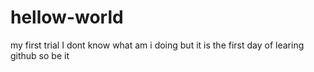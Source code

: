 # hellow-world
my first trial
I dont know  what am i doing but it is the first day of learing github
so be it 

